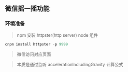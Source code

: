 ## 微信摇一摇功能

### 环境准备

> npm 安装 httpster(http server) node 组件 

```javascript
cnpm install httpster -p 9999
```

> 微信访问对应页面

> 本质是通过监听 accelerationIncludingGravity 计算公式